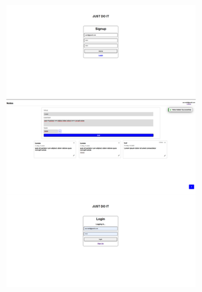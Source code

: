 
![image alt](https://github.com/zekariyasamdu/Just-Do-It/blob/8696bb6af55f664e9f2ef5c6858a7ac9984a3efd/photo_2025-05-16_20-58-32.jpg)
![image alt](https://github.com/zekariyasamdu/Just-Do-It/blob/8696bb6af55f664e9f2ef5c6858a7ac9984a3efd/photo_2025-05-16_20-58-33.jpg)
![image alt](https://github.com/zekariyasamdu/Just-Do-It/blob/8696bb6af55f664e9f2ef5c6858a7ac9984a3efd/photo_2025-05-16_20-59-59.jpg)
